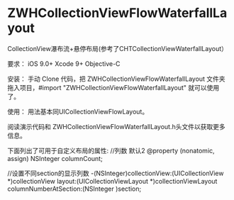 # ZWHCollectionViewFlowWaterfallLayout
CollectionView瀑布流+悬停布局(参考了CHTCollectionViewWaterfallLayout）

要求：
iOS 9.0+
Xcode 9+
Objective-C

安装：
手动
Clone 代码，把 ZWHCollectionViewFlowWaterfallLayout 文件夹拖入项目，#import "ZWHCollectionViewFlowWaterfallLayout" 就可以使用了。

使用：
用法基本同UICollectionViewFlowLayout。

阅读演示代码和 ZWHCollectionViewFlowWaterfallLayout.h头文件以获取更多信息。

下面列出了可用于自定义布局的属性:
//列数 默认2
@property (nonatomic, assign) NSInteger columnCount;

//设置不同section的显示列数
-(NSInteger)collectionView:(UICollectionView *)collectionView layout:(UICollectionViewLayout *)collectionViewLayout columnNumberAtSection:(NSInteger )section;
